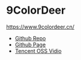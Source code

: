 # 9ColorDeer

https://www.9colordeer.cn/

- [Github Repo]()
- [Github Page](https://github.com/Turkyden/9ColorDeer/settings/pages)
- [Tencent OSS Vidio]()
